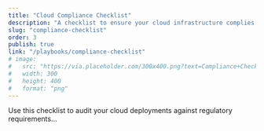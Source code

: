 ```yaml
---
title: "Cloud Compliance Checklist"
description: "A checklist to ensure your cloud infrastructure complies with industry standards."
slug: "compliance-checklist"
order: 3
publish: true
link: "/playbooks/compliance-checklist"
# image:
#   src: "https://via.placeholder.com/300x400.png?text=Compliance+Checklist"
#   width: 300
#   height: 400
#   format: "png"
---
```


Use this checklist to audit your cloud deployments against regulatory requirements...
